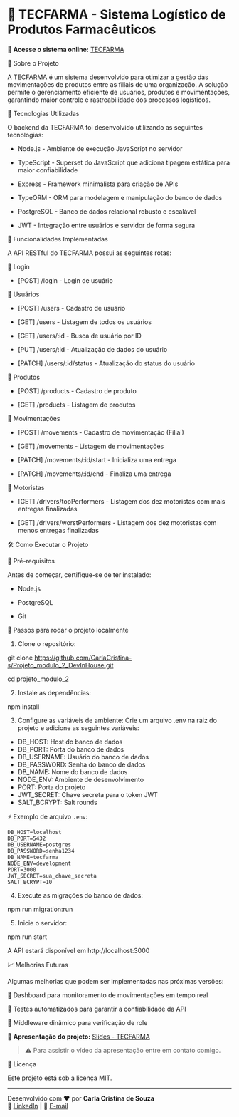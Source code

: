 # 🚀 TECFARMA - Sistema Logístico de Produtos Farmacêuticos

🔗 **Acesse o sistema online:** [TECFARMA](https://tecfarma.onrender.com)

📌 Sobre o Projeto

A TECFARMA é um sistema desenvolvido para otimizar a gestão das movimentações de produtos entre as filiais de uma organização. A solução permite o gerenciamento eficiente de usuários, produtos e movimentações, garantindo maior controle e rastreabilidade dos processos logísticos.

🚀 Tecnologias Utilizadas

O backend da TECFARMA foi desenvolvido utilizando as seguintes tecnologias:

- Node.js - Ambiente de execução JavaScript no servidor

- TypeScript - Superset do JavaScript que adiciona tipagem estática para maior confiabilidade

- Express - Framework minimalista para criação de APIs

- TypeORM - ORM para modelagem e manipulação do banco de dados

- PostgreSQL - Banco de dados relacional robusto e escalável

- JWT - Integração entre usuários e servidor de forma segura

🎯 Funcionalidades Implementadas

A API RESTful do TECFARMA possui as seguintes rotas:

🔹 Login

- [POST] /login - Login de usuário

🔹 Usuários

- [POST] /users - Cadastro de usuário

- [GET] /users - Listagem de todos os usuários

- [GET] /users/:id - Busca de usuário por ID

- [PUT] /users/:id - Atualização de dados do usuário

- [PATCH] /users/:id/status - Atualização do status do usuário

🔹 Produtos

- [POST] /products - Cadastro de produto

- [GET] /products - Listagem de produtos

🔹 Movimentações

- [POST] /movements - Cadastro de movimentação (Filial)

- [GET] /movements - Listagem de movimentações

- [PATCH] /movements/:id/start - Inicializa uma entrega

- [PATCH] /movements/:id/end - Finaliza uma entrega 

🔹 Motoristas

- [GET] /drivers/topPerformers - Listagem dos dez motoristas com mais entregas finalizadas

- [GET] /drivers/worstPerformers - Listagem dos dez motoristas com menos entregas finalizadas

🛠 Como Executar o Projeto

📌 Pré-requisitos

Antes de começar, certifique-se de ter instalado:

- Node.js

- PostgreSQL

- Git

🔧 Passos para rodar o projeto localmente

1. Clone o repositório:

git clone https://github.com/CarlaCristina-s/Projeto_modulo_2_DevInHouse.git

cd projeto_modulo_2

2. Instale as dependências:

npm install

3. Configure as variáveis de ambiente: Crie um arquivo .env na raiz do projeto e adicione as seguintes variáveis:

- DB_HOST: Host do banco de dados
- DB_PORT: Porta do banco de dados
- DB_USERNAME: Usuário do banco de dados
- DB_PASSWORD: Senha do banco de dados
- DB_NAME: Nome do banco de dados
- NODE_ENV: Ambiente de desenvolvimento
- PORT: Porta do projeto
- JWT_SECRET: Chave secreta para o token JWT
- SALT_BCRYPT: Salt rounds

⚡ Exemplo de arquivo `.env`:

```
DB_HOST=localhost
DB_PORT=5432
DB_USERNAME=postgres
DB_PASSWORD=senha1234
DB_NAME=tecfarma
NODE_ENV=development
PORT=3000
JWT_SECRET=sua_chave_secreta
SALT_BCRYPT=10
```

4. Execute as migrações do banco de dados:

npm run migration:run

5. Inicie o servidor:

npm run start

A API estará disponível em http://localhost:3000

📈 Melhorias Futuras

Algumas melhorias que podem ser implementadas nas próximas versões:

📌 Dashboard para monitoramento de movimentações em tempo real

📌 Testes automatizados para garantir a confiabilidade da API

📌 Middleware dinâmico para verificação de role

🔗 **Apresentação do projeto:** [Slides - TECFARMA](https://docs.google.com/presentation/d/1v81kJpb3wkmbD16EVq3VxTsWw_AQ2I5J/edit#slide=id.p1)
> ⚠️ Para assistir o vídeo da apresentação entre em contato comigo.


📄 Licença

Este projeto está sob a licença MIT.



---
Desenvolvido com ❤️ por **Carla Cristina de Souza**  
🔗 [LinkedIn](https://www.linkedin.com/in/carlacrissouza/) | 📂 [E-mail](cacrisbio@gmail.com)
